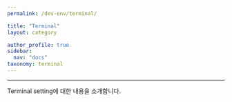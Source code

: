 ```yaml
---
permalink: /dev-env/terminal/

title: "Terminal"
layout: category

author_profile: true
sidebar:
  nav: "docs"
taxonomy: terminal
---
```


<hr/>
Terminal setting에 대한 내용을 소개합니다.
